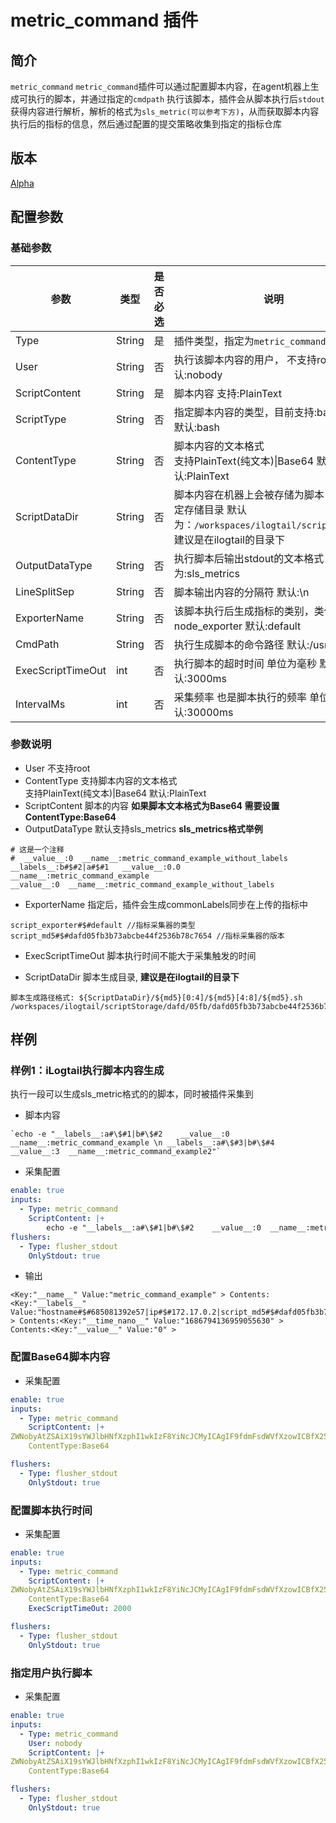 
# metric_command 插件

## 简介

`metric_command` `metric_command`插件可以通过配置脚本内容，在agent机器上生成可执行的脚本，并通过指定的`cmdpath` 执行该脚本，插件会从脚本执行后`stdout`获得内容进行解析，解析的格式为`sls_metric(可以参考下方)`，从而获取脚本内容执行后的指标的信息，然后通过配置的提交策略收集到指定的指标仓库


## 版本

[Alpha](../stability-level.md)


## 配置参数

### 基础参数
| 参数 | 类型 | 是否必选 | 说明 |
| --- | --- | --- | --- |
| Type | String | 是 | 插件类型，指定为`metric_command`。 |
| User | String | 否 | 执行该脚本内容的用户， 不支持root 默认:nobody |
| ScriptContent | String | 是 | 脚本内容 支持:PlainText|Base64 |
| ScriptType | String | 否 | 指定脚本内容的类型，目前支持:bash, shell 默认:bash|
| ContentType | String | 否  | 脚本内容的文本格式 <br/> 支持PlainText(纯文本)\|Base64 默认:PlainText|
| ScriptDataDir | String | 否 | 脚本内容在机器上会被存储为脚本，需要指定存储目录 默认为：`/workspaces/ilogtail/scriptStorage/` 建议是在ilogtail的目录下|
| OutputDataType | String| 否 | 执行脚本后输出stdout的文本格式 默认为:sls_metrics |
| LineSplitSep | String | 否 | 脚本输出内容的分隔符 默认:\\n|
| ExporterName | String | 否 | 该脚本执行后生成指标的类别，类似于node_exporter 默认:default |
| CmdPath | String | 否 | 执行生成脚本的命令路径 默认:/usr/bin/sh|
| ExecScriptTimeOut | int| 否 | 执行脚本的超时时间  单位为毫秒  默认:3000ms|
| IntervalMs | int| 否 | 采集频率 也是脚本执行的频率 单位为毫秒 默认:30000ms |



### 参数说明
- User 不支持root
- ContentType 支持脚本内容的文本格式 <br/> 支持PlainText(纯文本)\|Base64 默认:PlainText
- ScriptContent 脚本的内容
**如果脚本文本格式为Base64 需要设置 ContentType:Base64**
- OutputDataType 默认支持sls_metrics
**sls_metrics格式举例**
```
# 这是一个注释
#  __value__:0  __name__:metric_command_example_without_labels
__labels__:b#$#2|a#$#1   __value__:0.0  __name__:metric_command_example  
__value__:0  __name__:metric_command_example_without_labels 
```

- ExporterName 指定后，插件会生成commonLabels同步在上传的指标中
```
script_exporter#$#default //指标采集器的类型
script_md5#$#dafd05fb3b73abcbe44f2536b78c7654 //指标采集器的版本
```

- ExecScriptTimeOut 脚本执行时间不能大于采集触发的时间

- ScriptDataDir 脚本生成目录, 
**建议是在ilogtail的目录下**
```
脚本生成路径格式: ${ScriptDataDir}/${md5}[0:4]/${md5}[4:8]/${md5}.sh
/workspaces/ilogtail/scriptStorage/dafd/05fb/dafd05fb3b73abcbe44f2536b78c7654.sh
```

## 样例

### 样例1：iLogtail执行脚本内容生成

执行一段可以生成sls_metric格式的的脚本，同时被插件采集到
* 脚本内容

```
`echo -e "__labels__:a#\$#1|b#\$#2    __value__:0  __name__:metric_command_example \n __labels__:a#\$#3|b#\$#4    __value__:3  __name__:metric_command_example2"`

```


* 采集配置

```yaml
enable: true
inputs:
  - Type: metric_command
    ScriptContent: |+
        echo -e "__labels__:a#\$#1|b#\$#2    __value__:0  __name__:metric_command_example \n __labels__:a#\$#3|b#\$#4    __value__:3  __name__:metric_command_example2"
flushers:
  - Type: flusher_stdout
    OnlyStdout: true
```

* 输出

```sls.logs.pb.Log_Content
<Key:"__name__" Value:"metric_command_example" > Contents:<Key:"__labels__" Value:"hostname#$#685081392e57|ip#$#172.17.0.2|script_md5#$#dafd05fb3b73abcbe44f2536b78c7654|script_exporter#$#default" > Contents:<Key:"__time_nano__" Value:"1686794136959055630" > Contents:<Key:"__value__" Value:"0" >
```

### 配置Base64脚本内容
* 采集配置

```yaml
enable: true
inputs:
  - Type: metric_command
    ScriptContent: |+
ZWNobyAtZSAiX19sYWJlbHNfXzphI1wkIzF8YiNcJCMyICAgIF9fdmFsdWVfXzowICBfX25hbWVfXzptZXRyaWNfY29tbWFuZF9leGFtcGxlIFxuIF9fbGFiZWxzX186YSNcJCMzfGIjXCQjNCAgICBfX3ZhbHVlX186MyAgX19uYW1lX186bWV0cmljX2NvbW1hbmRfZXhhbXBsZTIi 
    ContentType:Base64

flushers:
  - Type: flusher_stdout
    OnlyStdout: true
```

### 配置脚本执行时间
* 采集配置

```yaml
enable: true
inputs:
  - Type: metric_command
    ScriptContent: |+
ZWNobyAtZSAiX19sYWJlbHNfXzphI1wkIzF8YiNcJCMyICAgIF9fdmFsdWVfXzowICBfX25hbWVfXzptZXRyaWNfY29tbWFuZF9leGFtcGxlIFxuIF9fbGFiZWxzX186YSNcJCMzfGIjXCQjNCAgICBfX3ZhbHVlX186MyAgX19uYW1lX186bWV0cmljX2NvbW1hbmRfZXhhbXBsZTIi 
    ContentType:Base64
    ExecScriptTimeOut: 2000

flushers:
  - Type: flusher_stdout
    OnlyStdout: true
```

### 指定用户执行脚本
* 采集配置

```yaml
enable: true
inputs:
  - Type: metric_command
    User: nobody
    ScriptContent: |+
ZWNobyAtZSAiX19sYWJlbHNfXzphI1wkIzF8YiNcJCMyICAgIF9fdmFsdWVfXzowICBfX25hbWVfXzptZXRyaWNfY29tbWFuZF9leGFtcGxlIFxuIF9fbGFiZWxzX186YSNcJCMzfGIjXCQjNCAgICBfX3ZhbHVlX186MyAgX19uYW1lX186bWV0cmljX2NvbW1hbmRfZXhhbXBsZTIi 
    ContentType:Base64

flushers:
  - Type: flusher_stdout
    OnlyStdout: true
```
